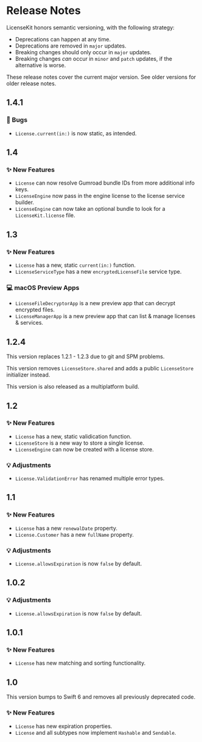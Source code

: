 # Release Notes

LicenseKit honors semantic versioning, with the following strategy:

* Deprecations can happen at any time.
* Deprecations are removed in `major` updates.
* Breaking changes should only occur in `major` updates.
* Breaking changes *can* occur in `minor` and `patch` updates, if the alternative is worse.

These release notes cover the current major version. See older versions for older release notes.



## 1.4.1

### 🐛 Bugs

* `License.current(in:)` is now static, as intended.



## 1.4

### ✨ New Features

* `License` can now resolve Gumroad bundle IDs from more additional info keys.
* `LicenseEngine` now pass in the engine license to the license service builder.
* `LicenseEngine` can now take an optional bundle to look for a `LicenseKit.license` file.



## 1.3

### ✨ New Features

* `License` has a new, static `current(in:)` function.
* `LicenseServiceType` has a new `encryptedLicenseFile` service type.

### 💻 macOS Preview Apps

* `LicenseFileDecryptorApp` is a new preview app that can decrypt encrypted files.
* `LicenseManagerApp` is a new preview app that can list & manage licenses & services.



## 1.2.4

This version replaces 1.2.1 - 1.2.3 due to git and SPM problems.

This version removes `LicenseStore.shared` and adds a public `LicenseStore` initializer instead.

This version is also released as a multiplatform build. 



## 1.2

### ✨ New Features

* `License` has a new, static validication function.
* `LicenseStore` is a new way to store a single license.
* `LicenseEngine` can now be created with a license store.

### 💡 Adjustments

* `License.ValidationError` has renamed multiple error types.
 


## 1.1

### ✨ New Features

* `License` has a new `renewalDate` property.
* `License.Customer` has a new `fullName` property.

### 💡 Adjustments

* `License.allowsExpiration` is now `false` by default.
 


## 1.0.2

### 💡 Adjustments

* `License.allowsExpiration` is now `false` by default.
 


## 1.0.1

### ✨ New Features

* `License` has new matching and sorting functionality.
 


## 1.0

This version bumps to Swift 6 and removes all previously deprecated code.

### ✨ New Features

* `License` has new expiration properties.
* `License` and all subtypes now implement `Hashable` and `Sendable`.

